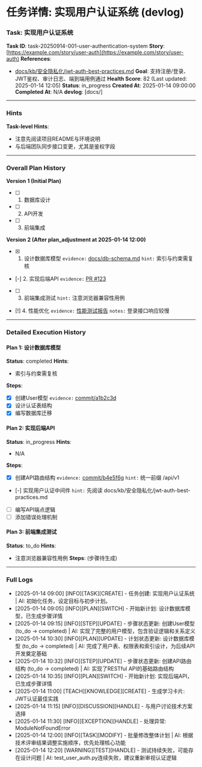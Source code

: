 # 任务详情: 实现用户认证系统 (devlog)

### Task: 实现用户认证系统
**Task ID**: task-20250914-001-user-authentication-system
**Story**: [https://example.com/story/user-auth](https://example.com/story/user-auth)
**References**:
- [docs/kb/安全隐私化/jwt-auth-best-practices.md](docs/kb/安全隐私化/jwt-auth-best-practices.md)
**Goal**:
支持注册/登录、JWT鉴权、审计日志、端到端用例通过
**Health Score**: 82 (Last updated: 2025-01-14 12:05)
**Status**: in_progress
**Created At**: 2025-01-14 09:00:00
**Completed At**: N/A
**devlog**: [docs/]

---

### Hints

**Task-level Hints**:
- 注意先阅读项目README与环境说明
- 与后端团队同步接口变更，尤其是鉴权字段

---

### Overall Plan History

**Version 1 (Initial Plan)**
- [ ] 1. 数据库设计
- [ ] 2. API开发
- [ ] 3. 前端集成

**Version 2 (After plan_adjustment at 2025-01-14 12:00)**
- [x] 1. 设计数据库模型 `evidence:` [docs/db-schema.md](docs/db-schema.md) `hint:` 索引与约束需复核
- [-] 2. 实现后端API `evidence:` [PR #123](https://example.com/pr/123)
- [ ] 3. 前端集成测试 `hint:` 注意浏览器兼容性用例
- [!] 4. 性能优化 `evidence:` [性能测试报告](docs/performance-test.md) `notes:` 登录接口响应较慢

---

### Detailed Execution History

#### Plan 1: 设计数据库模型

**Status**: completed
**Hints**:
- 索引与约束需复核

**Steps**:
- [x] 创建User模型 `evidence:` [commit/a1b2c3d](https://example.com/commit/a1b2c3d)
- [x] 设计认证表结构
- [x] 编写数据库迁移

#### Plan 2: 实现后端API

**Status**: in_progress
**Hints**:
- N/A

**Steps**:
- [x] 创建API路由结构 `evidence:` [commit/b4e5f6g](https://example.com/commit/b4e5f6g) `hint:` 统一前缀 /api/v1
- [-] 实现用户认证中间件 `hint:` 先阅读 docs/kb/安全隐私化/jwt-auth-best-practices.md
- [ ] 编写API端点逻辑
- [ ] 添加错误处理机制

#### Plan 3: 前端集成测试

**Status**: to_do
**Hints**:
- 注意浏览器兼容性用例
**Steps**:
(步骤待生成)

---

### Full Logs

- [2025-01-14 09:00] [INFO][TASK][CREATE] - 任务创建: 实现用户认证系统 | AI: 初始化任务，设定目标与初步计划。
- [2025-01-14 09:05] [INFO][PLAN][SWITCH] - 开始新计划: 设计数据库模型，已生成步骤详情
- [2025-01-14 09:15] [INFO][STEP][UPDATE] - 步骤状态更新: 创建User模型 (to_do → completed) | AI: 实现了完整的用户模型，包含验证逻辑和关系定义
- [2025-01-14 10:30] [INFO][PLAN][UPDATE] - 计划状态更新: 设计数据库模型 (to_do → completed) | AI: 完成了用户表、权限表和索引设计，为后续API开发奠定基础
- [2025-01-14 10:32] [INFO][STEP][UPDATE] - 步骤状态更新: 创建API路由结构 (to_do → completed) | AI: 实现了RESTful API的基础路由结构
- [2025-01-14 10:35] [INFO][PLAN][SWITCH] - 开始新计划: 实现后端API，已生成步骤详情
- [2025-01-14 11:00] [TEACH][KNOWLEDGE][CREATE] - 生成学习卡片: JWT认证最佳实践
- [2025-01-14 11:15] [INFO][DISCUSSION][HANDLE] - 与用户讨论技术方案选择
- [2025-01-14 11:30] [INFO][EXCEPTION][HANDLE] - 处理异常: ModuleNotFoundError
- [2025-01-14 12:00] [INFO][TASK][MODIFY] - 批量修改整体计划 | AI: 根据技术评审结果调整实施顺序，优先处理核心功能
- [2025-01-14 12:20] [WARNING][TEST][HANDLE] - 测试持续失败，可能存在设计问题 | AI: test_user_auth.py连续失败，建议重新审视认证逻辑
